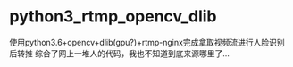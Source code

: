 # python3_rtmp_opencv_dlib
使用python3.6+opencv+dlib(gpu?)+rtmp-nginx完成拿取视频流进行人脸识别后转推
综合了网上一堆人的代码，我也不知道到底来源哪里了...
